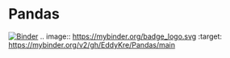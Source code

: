 # Pandas
[![Binder](https://mybinder.org/badge_logo.svg)](https://mybinder.org/v2/gh/EddyKre/Pandas/main)
.. image:: https://mybinder.org/badge_logo.svg
 :target: https://mybinder.org/v2/gh/EddyKre/Pandas/main
